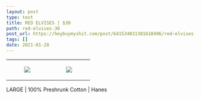 ```yaml
---
layout: post
type: text
title: RED ELVISES | $30
path: red-elvises-30
post_url: https://heybuymyshit.com/post/641534031381610496/red-elvises-30
tags: []
date: 2021-01-28
---
```




<table style="width:100%;"><tr><td style="vertical-align:top;">
      <figure class="tmblr-full" data-orig-height="2048" data-orig-width="1365" data-orig-src="https://concertshirts.netlify.app/shirts/0267/0267-01.jpg"><img src="https://64.media.tumblr.com/3b7ecb08183913afb53f3332f9eaddc8/e73cb5d2417da427-ee/s540x810/8ebb31c4bf394d71f8c7a0a1057d0e9d99f4da5c.jpg" data-orig-height="2048" data-orig-width="1365" data-orig-src="https://concertshirts.netlify.app/shirts/0267/0267-01.jpg"/></figure></td>
    <td style="vertical-align:top;">
      <figure class="tmblr-full" data-orig-height="2048" data-orig-width="1365" data-orig-src="https://concertshirts.netlify.app/shirts/0267/0267-02.jpg"><img src="https://64.media.tumblr.com/5f8ffdb5345a3fe21ddd23f31bf4660b/e73cb5d2417da427-35/s540x810/bfd797e24c06bc90ec5d8808b32cf936ab173ae2.jpg" data-orig-height="2048" data-orig-width="1365" data-orig-src="https://concertshirts.netlify.app/shirts/0267/0267-02.jpg"/></figure></td>
  </tr></table><p>
  LARGE | 100% Preshrunk Cotton | Hanes
</p>
